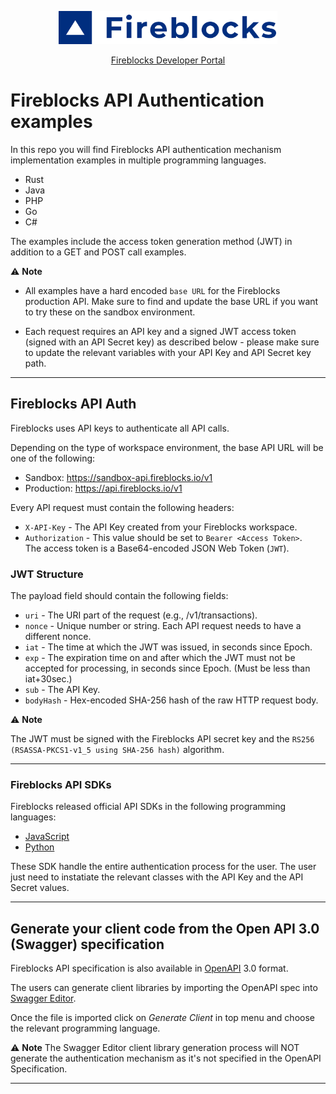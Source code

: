 <p align="center">
  <img src="../logo.svg" width="350" alt="accessibility text">
</p>
<div align="center">

  [Fireblocks Developer Portal](https://developers.fireblocks.com) </br>
</div>


# Fireblocks API Authentication examples
In this repo you will find Fireblocks API authentication mechanism implementation examples in multiple programming languages.

- Rust
- Java
- PHP
- Go
- C#

The examples include the access token generation method (JWT) in addition to a GET and POST call examples.

⚠️ **Note**

- All examples have a hard encoded `base URL` for the Fireblocks production API. Make sure to find and update the base URL if you want to try these on the sandbox environment.

- Each request requires an API key and a signed JWT access token (signed with an API Secret key) as described below - please make sure to update the relevant variables with your API Key and API Secret key path.

---

## Fireblocks API Auth 
Fireblocks uses API keys to authenticate all API calls. 

Depending on the type of workspace environment, the base API URL will be one of the following:

- Sandbox: https://sandbox-api.fireblocks.io/v1
- Production: https://api.fireblocks.io/v1

Every API request must contain the following headers:

- `X-API-Key` - The API Key created from your Fireblocks workspace.
- `Authorization` - This value should be set to `Bearer <Access Token>`. \
  The access token is a Base64-encoded JSON Web Token (`JWT`).

### JWT Structure
The payload field should contain the following fields:

- `uri` - The URI part of the request (e.g., /v1/transactions).
- `nonce` - Unique number or string. Each API request needs to have a different nonce.
- `iat` - The time at which the JWT was issued, in seconds since Epoch.
- `exp` - The expiration time on and after which the JWT must not be accepted for processing, in seconds since Epoch. (Must be less than iat+30sec.)
- `sub` - The API Key.
- `bodyHash` - Hex-encoded SHA-256 hash of the raw HTTP request body.

⚠️ **Note**

The JWT must be signed with the Fireblocks API secret key and the `RS256 (RSASSA-PKCS1-v1_5 using SHA-256 hash)` algorithm.

---


### Fireblocks API SDKs
Fireblocks released official API SDKs in the following programming languages:
- [JavaScript](https://github.com/fireblocks/fireblocks-sdk-js)
- [Python](https://github.com/fireblocks/fireblocks-sdk-py)

These SDK handle the entire authentication process for the user. The user just need to instatiate the relevant classes with the API Key and the API Secret values.

---

## Generate your client code from the Open API 3.0 (Swagger) specification
Fireblocks API specification is also available in [OpenAPI](https://github.com/fireblocks/fireblocks-openapi-spec) 3.0 format.

The users can generate client libraries by importing the OpenAPI spec into [Swagger Editor](https://editor.swagger.io/).

Once the file is imported click on *Generate Client* in top menu and choose the relevant programming language.

⚠️ **Note**
The Swagger Editor client library generation process will NOT generate the authentication mechanism as it's not specified in the OpenAPI Specification.

---

